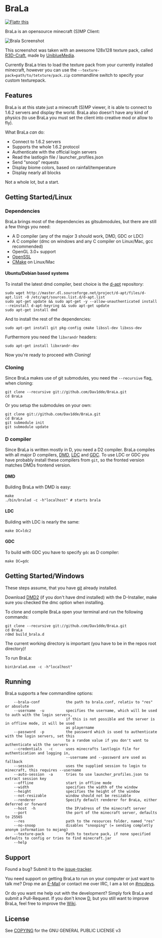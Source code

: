 BraLa
=====

[![Flattr this](http://api.flattr.com/button/flattr-badge-large.png)](http://flattr.com/thing/854394/Dav1ddeBraLa-on-GitHub)

BraLa is an opensource minecraft (S)MP Client:

![Brala Screenshot](https://raw.github.com/wiki/Dav1dde/BraLa/screenshots/brala_03.png)

This screenshot was taken with an awesome 128x128 texture pack, called [R3D-Craft](http://www.minecraftforum.net/topic/1182714-13112),
made by [UniblueMedia](http://www.youtube.com/user/UniblueMedia).

Currently BraLa tries to load the texture pack from your currently installed minecraft, however you can use the
`--texture-pack=path/to/tetxture/pack.zip` commandline switch to specify your custom texturepack.


## Features ##

BraLa is at this state just a minecraft (S)MP viewer, it is able to connect to 1.6.2 servers
and display the world.
BraLa also doesn't have any kind of physics (to use BraLa you must set the client into
creative mod or allow to fly).

What BraLa *can* do:
* Connect to 1.6.2 servers
* Supports the whole 1.6.2 protocol
* Authenticate with the official login servers
* Read the lastlogin file / launcher_profiles.json
* Send "snoop" requests
* Display biome colors, based on rainfall/temperature
* Display nearly all blocks

Not a whole lot, but a start.


## Getting Started/Linux ##

### Dependencies ###

BraLa brings most of the dependencies as gitsubmodules, but there are still a few things you need:
* A D compiler (any of the major 3 should work, DMD, GDC or LDC)
* A C compiler (dmc on windows and any C compiler on Linux/Mac, gcc recommended)
* OpenGL 3.0+ support
* [OpenSSL](http://www.openssl.org/)
* [CMake](http://www.cmake.org/) on Linux/Mac

#### Ubuntu/Debian based systems ####

To install the latest dmd compiler, best choice is the [d-apt](http://d-apt.sourceforge.net/)
repository:

```
sudo wget http://master.dl.sourceforge.net/project/d-apt/files/d-apt.list -O /etc/apt/sources.list.d/d-apt.list
sudo apt-get update && sudo apt-get -y --allow-unauthenticated install --reinstall d-apt-keyring && sudo apt-get update
sudo apt-get install dmd
```

And to install the rest of the dependencies:

```
sudo apt-get install git pkg-config cmake libssl-dev libxss-dev
```

Furthermore you need the `libxrandr` headers:

```
sudo apt-get install libxrandr-dev
```

Now you're ready to proceed with Cloning!

### Cloning ###

Since BraLa makes use of git submodules, you need the `--recursive` flag, when cloning:

```
git clone --recursive git://github.com/Dav1dde/BraLa.git
cd BraLa
```

Or you setup the submodules on your own:

```
git clone git://github.com/Dav1dde/BraLa.git
cd BraLa
git submodule init
git submodule update
```

### D compiler ###

Since BraLa is written mostly in D, you need a D2 compiler. BraLa compiles with all major D compilers,
[DMD](http://dlang.org/download.html), [LDC](https://github.com/ldc-developers/ldc) and 
[GDC](https://github.com/D-Programming-GDC/GDC). To use LDC or GDC you have probably install these
compilers from `git`, so the fronted version matches DMDs frontend version.

#### DMD ####

Building BraLa with DMD is easy:

```
make
./bin/bralad -c -h"localhost" # starts brala
```

#### LDC ####

Building with LDC is nearly the same:

```
make DC=ldc2
```

#### GDC ####

To build with GDC you have to specify `gdc` as D compiler:

```
make DC=gdc
```

## Getting Started/Windows ##

These steps assume, that you have [git](http://windows.github.com/) already installed.

Download [DMD2](http://dlang.org/download.html) (if you don't have dmd installed)
with the D-Installer, make sure you checked the dmc option when installing.

To clone and compile BraLa open your terminal and run the following commands:

```
git clone --recursive git://github.com/Dav1dde/BraLa.git
cd BraLa
rdmd build_brala.d
```
The current working directory is important (you have to be in the repos root directory)!

To run BraLa:
```
bin\bralad.exe -c -h"localhost"
```

## Running ##

BraLa supports a few commandline options:

```
    --brala-conf            the path to brala.conf, relativ to "res" or absolute
    --username  -u          specifies the username, which will be used to auth with the login servers,
                            if this is not possible and the server is in offline mode, it will be used
                            as playername
    --password  -p          the password which is used to authenticate with the login servers, set this
                            to a random value if you don't want to authenticate with the servers
    --credentials   -c      uses minecrafts lastlogin file for authentication and logging in,
                            --username and --password are used as fallback
    --session               uses the supplied session to login to minecraft, this requires --username
    --auto-session  -a      tries to use launcher_profiles.json to extract session key
    --offline               start in offline mode
    --width                 specifies the width of the window
    --height                specifies the height of the window
    --not-resizable         window should not be resizable
    --renderer              Specify default renderer for BraLa, either deferred or forward
    --host  -h              the IP/adress of the minecraft server
    --port                  the port of the minecraft server, defaults to 25565
    --res                   path to the resources folder, named "res"
    --no-snoop              disables "snooping" (= sending completly anonym information to mojang)
    --texture-pack          Path to texture pack, if none specified defaults to config or tries to find minecraft.jar
    --help
```

## Support ##

Found a bug? Submit it to the [issue-tracker](https://github.com/Dav1dde/BraLa/issues?state=open).

You need support on getting BraLa to run on your computer or just want to talk me?
Drop me an [E-Mail](https://github.com/Dav1dde) or contact me over IRC, I am a lot on [#mcdevs](http://mcdevs.org/).

Or do you want me help out with the development? Simply fork BraLa and submit a Pull-Request. If you don't know [D](http://dlang.org),
but you still want to improve BraLa, feel free to improve the [Wiki](https://github.com/Dav1dde/BraLa/wiki/_pages).


## License ##

See [COPYING](https://github.com/Dav1dde/BraLa/blob/master/COPYING) for the GNU GENERAL PUBLIC LICENSE v3
